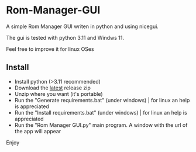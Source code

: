 # Rom-Manager-GUI
  A simple Rom Manager GUI writen in python and using nicegui.
  
  The gui is tested with python 3.11 and Windws 11.
  
  Feel free to improve it for linux OSes

## Install
  - Install python (>3.11 recommended)
  - Download the [latest](https://github.com/Bazzu85/Rom-Manager-GUI/releases) release zip
  - Unzip where you want (it's portable)
  - Run the "Generate requirements.bat" (under windows) | for linux an help is appreciated
  - Run the "Install requirements.bat" (under windows) | for linux an help is appreciated
  - Run the "Rom Manager GUI.py" main program. A window with the url of the app will appear
  
  Enjoy
